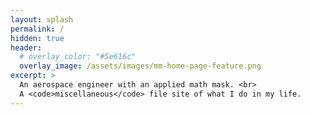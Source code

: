 ```yaml
---
layout: splash
permalink: /
hidden: true
header:
  # overlay_color: "#5e616c"
  overlay_image: /assets/images/mm-home-page-feature.png
excerpt: >
  An aerospace engineer with an applied math mask. <br>
  A <code>miscellaneous</code> file site of what I do in my life.
---
```


